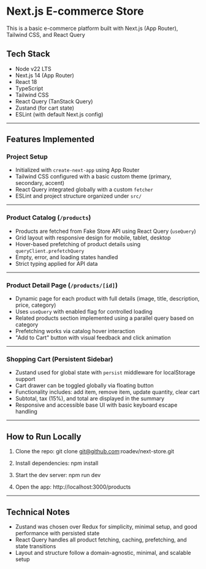# Next.js E-commerce Store

This is a basic e-commerce platform built with Next.js (App Router), Tailwind CSS, and React Query

## Tech Stack

- Node v22 LTS
- Next.js 14 (App Router)
- React 18
- TypeScript
- Tailwind CSS
- React Query (TanStack Query)
- Zustand (for cart state)
- ESLint (with default Next.js config)

---

## Features Implemented

### Project Setup

- Initialized with `create-next-app` using App Router
- Tailwind CSS configured with a basic custom theme (primary, secondary, accent)
- React Query integrated globally with a custom `fetcher`
- ESLint and project structure organized under `src/`

---

### Product Catalog (`/products`)

- Products are fetched from Fake Store API using React Query (`useQuery`)
- Grid layout with responsive design for mobile, tablet, desktop
- Hover-based prefetching of product details using `queryClient.prefetchQuery`
- Empty, error, and loading states handled
- Strict typing applied for API data

---

### Product Detail Page (`/products/[id]`)

- Dynamic page for each product with full details (image, title, description, price, category)
- Uses `useQuery` with enabled flag for controlled loading
- Related products section implemented using a parallel query based on category
- Prefetching works via catalog hover interaction
- "Add to Cart" button with visual feedback and click animation

---

### Shopping Cart (Persistent Sidebar)

- Zustand used for global state with `persist` middleware for localStorage support
- Cart drawer can be toggled globally via floating button
- Functionality includes: add item, remove item, update quantity, clear cart
- Subtotal, tax (15%), and total are displayed in the summary
- Responsive and accessible base UI with basic keyboard escape handling

---

## How to Run Locally

1. Clone the repo:
   git clone git@github.com:roadev/next-store.git

2. Install dependencies:
   npm install

3. Start the dev server:
   npm run dev

4. Open the app:
   http://localhost:3000/products

---

## Technical Notes

- Zustand was chosen over Redux for simplicity, minimal setup, and good performance with persisted state
- React Query handles all product fetching, caching, prefetching, and state transitions
- Layout and structure follow a domain-agnostic, minimal, and scalable setup
